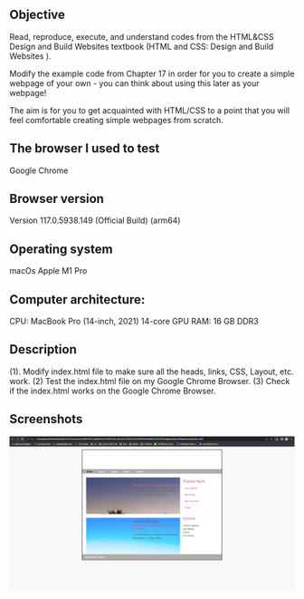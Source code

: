 ## Objective
Read, reproduce, execute, and understand codes from the HTML&CSS Design and Build Websites textbook (HTML and CSS: Design and Build Websites ).

Modify the example code from Chapter 17 in order for you to create a simple webpage of your own - you can think about using this later as your webpage!

The aim is for you to get acquainted with HTML/CSS to a point that you will feel comfortable creating simple webpages from scratch.

## The browser I used to test
Google Chrome 

## Browser version
Version 117.0.5938.149 (Official Build) (arm64)

## Operating system
macOs Apple M1 Pro

## Computer architecture:
CPU: MacBook Pro (14-inch, 2021) 14-core GPU
RAM: 16 GB DDR3

## Description
(1). Modify index.html file to make sure all the heads, links, CSS, Layout, etc. work.
(2) Test the index.html file on my Google Chrome Browser.
(3) Check if the index.html works on the Google Chrome Browser.


## Screenshots
![exercise3](exercise3.png)